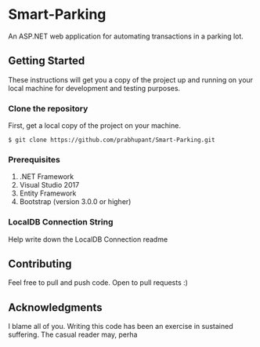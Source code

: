 # Smart-Parking

An ASP.NET web application for automating transactions in a parking lot.

## Getting Started

These instructions will get you a copy of the project up and running on your local machine for development and testing purposes.

### Clone the repository

First, get a local copy of the project on your machine.

```
$ git clone https://github.com/prabhupant/Smart-Parking.git
```

### Prerequisites 

1. .NET Framework
2. Visual Studio 2017
3. Entity Framework
4. Bootstrap (version 3.0.0 or higher)

### LocalDB Connection String

Help write down the LocalDB Connection readme

## Contributing

Feel free to pull and push code. Open to pull requests :)

## Acknowledgments

I blame all of you. Writing this code has been an exercise in sustained suffering. The casual reader may, perha
